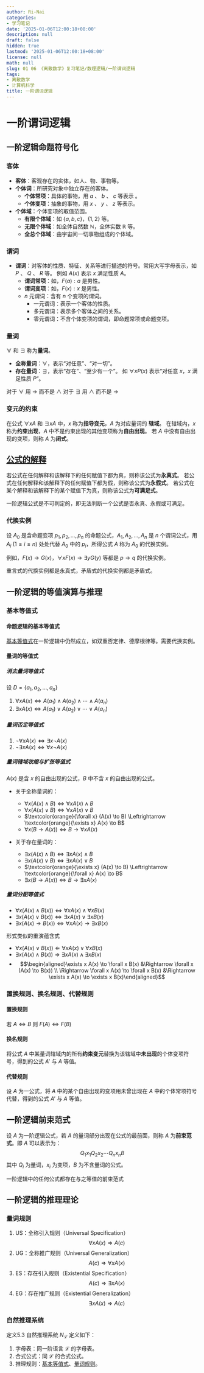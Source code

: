 ```yaml
---
author: Ri-Nai
categories:
- 学习笔记
date: '2025-01-06T12:00:18+08:00'
description: null
draft: false
hidden: true
lastmod: '2025-01-06T12:00:18+08:00'
license: null
math: null
slug: 01 06 《离散数学》复习笔记/数理逻辑/一阶谓词逻辑
tags:
- 离散数学
- 计算机科学
title: 一阶谓词逻辑
---
```


# 一阶谓词逻辑

## 一阶逻辑命题符号化
### 客体
- **客体**：客观存在的实体，如人、物、事物等。
- **个体词**：所研究对象中独立存在的客体。
    - **个体常项**：具体的事物，用 $a$ 、 $b$ 、 $c$ 等表示 。
    - **个体变项**：抽象的事物，用 $x$ 、 $y$ 、 $z$ 等表示。
- **个体域**：个体变项的取值范围。
    - **有限个体域**：如 $\{a,b,c\}$，$\{1, 2\}$ 等。
    - **无限个体域**：如全体自然数 $\mathbb{N}$，全体实数 $\mathbb{R}$ 等。
    - **全总个体域**：由宇宙间一切事物组成的个体域。

### 谓词
- **谓词**：对客体的性质、特征、关系等进行描述的符号。常用大写字母表示，如 $P$ 、 $Q$ 、 $R$ 等。
例如 $A(x)$ 表示 $x$ 满足性质 $A$。
    - **谓词常项**：如，$F(a):a$ 是男性。
    - **谓词变项**：如，$F(x):x$ 是男性。
    - $n$ 元谓词：含有 $n$ 个变项的谓词。 
        - 一元谓词：表示一个客体的性质。
        - 多元谓词：表示多个客体之间的关系。
        - 零元谓词：不含个体变项的谓词，即命题常项或命题变项。

### 量词
$\forall$ 和 $\exists$ 称为**量词**。
- **全称量词**：$\forall$，表示“对任意”、“对一切”。
- **存在量词**：$\exists$，表示“存在”、“至少有一个”。
如 $\forall x P(x)$ 表示“对任意 $x$，$x$ 满足性质 $P$”。

对于 $\forall$ 用 $\to$ 而不是 $\land$
对于 $\exists$ 用 $\land$ 而不是 $\to$

### 变元的约束
在公式 $\forall x A$ 和 $\exists x A$ 中，$x$ 称为**指导变元**，$A$ 为对应量词的 **辖域**。
在辖域内，$x$ 称为**约束出现**，$A$ 中不是约束出现的其他变项称为**自由出现**。
若 $A$ 中没有自由出现的变项，则称 $A$ 为**闭式**。

## [公式的解释](../公式的解释/)

若公式在任何解释和该解释下的任何赋值下都为真，则称该公式为**永真式**。
若公式在任何解释和该解释下的任何赋值下都为假，则称该公式为**永假式**。
若公式在某个解释和该解释下的某个赋值下为真，则称该公式为**可满足式**。

一阶逻辑公式是不可判定的，即无法判断一个公式是否永真、永假或可满足。


### 代换实例
设 $A_0$ 是含命题变项 $p_1, p_2, \ldots, p_n$ 的命题公式，$A_1, A_2, \ldots, A_n$ 是 $n$ 个谓词公式，用 $A_i$ ($1 \leq i \leq n$) 处处代替 $A_0$ 中的 $p_i$，所得公式 $A$ 称为 $A_0$ 的代换实例。

例如，$F(x) \to G(x)$，$\forall x F(x) \to \exists y G(y)$ 等都是 $p \to q$ 的代换实例。

重言式的代换实例都是永真式，矛盾式的代换实例都是矛盾式。

## 一阶逻辑的等值演算与推理
### 基本等值式
#### 命题逻辑的基本等值式
[基本等值式](../命题逻辑/#基本等值式)在一阶逻辑中仍然成立，如双重否定律、德摩根律等。需要代换实例。

#### 量词的等值式
##### 消去量词等值式
设 $D = \{ a_1, a_2, \ldots, a_n \}$
1. $\forall x A(x) \Leftrightarrow A(a_1) \land A(a_2) \land \cdots \land A(a_n)$
2. $\exists x A(x) \Leftrightarrow A(a_1) \lor A(a_2) \lor \cdots \lor A(a_n)$

##### 量词否定等值式
1. $\neg \forall x A(x) \Leftrightarrow \exists x \neg A(x)$
2. $\neg \exists x A(x) \Leftrightarrow \forall x \neg A(x)$

##### 量词辖域收缩与扩张等值式
$A(x)$ 是含 $x$ 的自由出现的公式，$B$ 中不含 $x$ 的自由出现的公式。

- 关于全称量词的：
    - $\forall x (A(x) \land B) \Leftrightarrow \forall x A(x) \land B$
    - $\forall x (A(x) \lor B) \Leftrightarrow \forall x A(x) \lor B$
    - $\textcolor{orange}{\forall x} (A(x) \to B) \Leftrightarrow \textcolor{orange}{\exists x} A(x) \to B$
    - $\forall x (B \to A(x)) \Leftrightarrow B \to \forall x A(x)$

- 关于存在量词的：
    - $\exists x (A(x) \land B) \Leftrightarrow \exists x A(x) \land B$
    - $\exists x (A(x) \lor B) \Leftrightarrow \exists x A(x) \lor B$
    - $\textcolor{orange}{\exists x} (A(x) \to B) \Leftrightarrow \textcolor{orange}{\forall x} A(x) \to B$
    - $\exists x (B \to A(x)) \Leftrightarrow B \to \exists x A(x)$

##### 量词分配等值式
- $\forall x (A(x) \land B(x)) \Leftrightarrow \forall x A(x) \land \forall x B(x)$
- $\exists x (A(x) \lor B(x)) \Leftrightarrow \exists x A(x) \lor \exists x B(x)$
- $\exists x (A(x) \to B(x)) \Leftrightarrow \forall x A(x) \to \exists x B(x)$

形式类似的重演蕴含式
- $\forall x (A(x) \lor B(x)) \Leftarrow \forall x A(x) \lor \forall x B(x)$
- $\exists x (A(x) \land B(x)) \Rightarrow \exists x A(x) \land \exists x B(x)$
- $$\begin{aligned}\exists x A(x) \to \forall x B(x) &\Rightarrow \forall x (A(x) \to B(x)) \\ \Rightarrow \forall x A(x) \to \forall x B(x) &\Rightarrow \exists x A(x) \to \exists x B(x)\end{aligned}$$


### 置换规则、换名规则、代替规则
#### 置换规则
若 $A \Leftrightarrow B$ 则 $F(A) \Leftrightarrow F(B)$

#### 换名规则
将公式 $A$ 中某量词辖域内的所有**约束变元**替换为该辖域中**未出现**的个体变项符号，得到的公式 $A'$ 与 $A$ 等值。

#### 代替规则
设 $A$ 为一公式，将 $A$ 中的某个自由出现的变项用未曾出现在 $A$ 中的个体常项符号代替，得到的公式 $A'$ 与 $A$ 等值。



## 一阶逻辑前束范式
设 $A$ 为一阶逻辑公式，若 $A$ 的量词部分出现在公式的最前面，则称 $A$ 为**前束范式**。即 $A$ 可以表示为：
$$Q_1 x_1 Q_2 x_2 \cdots Q_n x_n B$$
其中 $Q_i$ 为量词，$x_i$ 为变项，$B$ 为不含量词的公式。

一阶逻辑中的任何公式都存在与之等值的前束范式

## 一阶逻辑的推理理论
### 量词规则
1. US：全称引入规则（Universal Specification）
   $$\forall x A(x) \Rightarrow A(c)$$
2. UG：全称推广规则（Universal Generalization）
   $$A(c) \Rightarrow \forall x A(x)$$
3. ES：存在引入规则（Existential Specification）
   $$A(c) \Rightarrow \exists x A(x)$$
4. EG：存在推广规则（Existential Generalization）
   $$\exists x A(x) \Rightarrow A(c)$$

### 自然推理系统
定义5.3 自然推理系统 $N_\mathcal{L}$ 定义如下：
1. 字母表：同一阶语言 $\mathcal{L}$ 的字母表。
2. 合式公式：同 $\mathcal{L}$ 的合式公式。
3. 推理规则：[基本等值式](#基本等值式)、[量词规则](#量词规则)。

